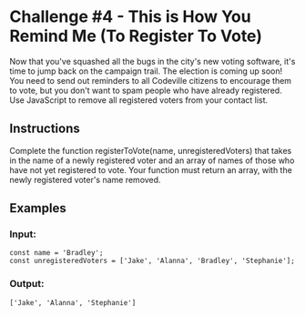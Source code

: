 # Challenge #4 - This is How You Remind Me (To Register To Vote)
Now that you've squashed all the bugs in the city's new voting software, it's time to jump back on the campaign trail. The election is coming up soon! You need to send out reminders to all Codeville citizens to encourage them to vote, but you don't want to spam people who have already registered. Use JavaScript to remove all registered voters from your contact list.

## Instructions
Complete the function registerToVote(name, unregisteredVoters) that takes in the name of a newly registered voter and an array of names of those who have not yet registered to vote. Your function must return an array, with the newly registered voter's name removed.

## Examples
### Input:
```
const name = 'Bradley';
const unregisteredVoters = ['Jake', 'Alanna', 'Bradley', 'Stephanie'];
```
    
### Output:
```
['Jake', 'Alanna', 'Stephanie']
```
